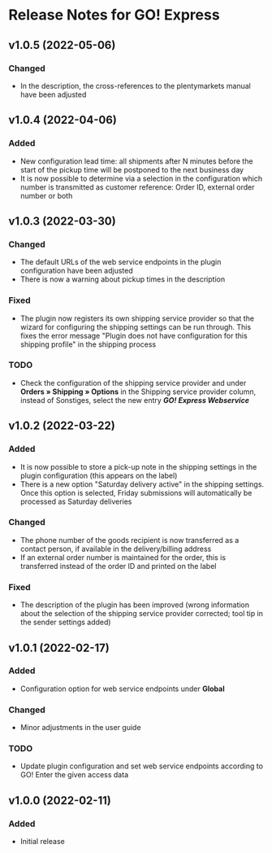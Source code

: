 # Release Notes for GO! Express

## v1.0.5 (2022-05-06)

### Changed
- In the description, the cross-references to the plentymarkets manual have been adjusted

## v1.0.4 (2022-04-06)

### Added
- New configuration lead time: all shipments after N minutes before the start of the pickup time will be postponed to the next business day
- It is now possible to determine via a selection in the configuration which number is transmitted as customer reference: Order ID, external order number or both

## v1.0.3 (2022-03-30)

### Changed
- The default URLs of the web service endpoints in the plugin configuration have been adjusted
- There is now a warning about pickup times in the description

### Fixed
- The plugin now registers its own shipping service provider so that the wizard for configuring the shipping settings can be run through. This fixes the error message "Plugin does not have configuration for this shipping profile" in the shipping process

### TODO
- Check the configuration of the shipping service provider and under **Orders » Shipping » Options** in the Shipping service provider column, instead of Sonstiges, select the new entry _**GO! Express Webservice**_

## v1.0.2 (2022-03-22)

### Added
- It is now possible to store a pick-up note in the shipping settings in the plugin configuration (this appears on the label)
- There is a new option "Saturday delivery active" in the shipping settings. Once this option is selected, Friday submissions will automatically be processed as Saturday deliveries

### Changed
- The phone number of the goods recipient is now transferred as a contact person, if available in the delivery/billing address
- If an external order number is maintained for the order, this is transferred instead of the order ID and printed on the label

### Fixed
- The description of the plugin has been improved (wrong information about the selection of the shipping service provider corrected; tool tip in the sender settings added)

## v1.0.1 (2022-02-17)

### Added
- Configuration option for web service endpoints under **Global**

### Changed
- Minor adjustments in the user guide

### TODO
- Update plugin configuration and set web service endpoints according to GO! Enter the given access data

## v1.0.0 (2022-02-11)

### Added
- Initial release
